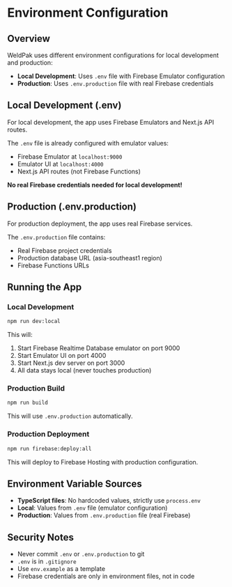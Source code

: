 # Environment Configuration

## Overview

WeldPak uses different environment configurations for local development and production:

- **Local Development**: Uses `.env` file with Firebase Emulator configuration
- **Production**: Uses `.env.production` file with real Firebase credentials

## Local Development (.env)

For local development, the app uses Firebase Emulators and Next.js API routes.

The `.env` file is already configured with emulator values:
- Firebase Emulator at `localhost:9000`
- Emulator UI at `localhost:4000`
- Next.js API routes (not Firebase Functions)

**No real Firebase credentials needed for local development!**

## Production (.env.production)

For production deployment, the app uses real Firebase services.

The `.env.production` file contains:
- Real Firebase project credentials
- Production database URL (asia-southeast1 region)
- Firebase Functions URLs

## Running the App

### Local Development
```bash
npm run dev:local
```

This will:
1. Start Firebase Realtime Database emulator on port 9000
2. Start Emulator UI on port 4000
3. Start Next.js dev server on port 3000
4. All data stays local (never touches production)

### Production Build
```bash
npm run build
```

This will use `.env.production` automatically.

### Production Deployment
```bash
npm run firebase:deploy:all
```

This will deploy to Firebase Hosting with production configuration.

## Environment Variable Sources

- **TypeScript files**: No hardcoded values, strictly use `process.env`
- **Local**: Values from `.env` file (emulator configuration)
- **Production**: Values from `.env.production` file (real Firebase)

## Security Notes

- Never commit `.env` or `.env.production` to git
- `.env` is in `.gitignore`
- Use `env.example` as a template
- Firebase credentials are only in environment files, not in code
